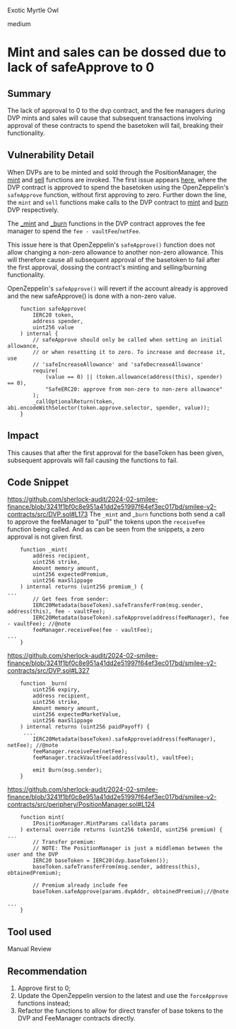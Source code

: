 Exotic Myrtle Owl

medium

# Mint and sales can be dossed due to lack of safeApprove to 0

## Summary
The lack of approval to 0 to the dvp contract, and the fee managers during DVP mints and sales will cause that subsequent transactions involving approval of these contracts to spend the basetoken will fail, breaking their functionality.

## Vulnerability Detail
When DVPs are to be minted and sold through the PositionManager, the [mint](https://github.com/sherlock-audit/2024-02-smilee-finance/blob/3241f1bf0c8e951a41dd2e51997f64ef3ec017bd/smilee-v2-contracts/src/periphery/PositionManager.sol#L91) and [sell](https://github.com/sherlock-audit/2024-02-smilee-finance/blob/3241f1bf0c8e951a41dd2e51997f64ef3ec017bd/smilee-v2-contracts/src/periphery/PositionManager.sol#L189) functions are invoked. 
The first issue appears [here](https://github.com/sherlock-audit/2024-02-smilee-finance/blob/3241f1bf0c8e951a41dd2e51997f64ef3ec017bd/smilee-v2-contracts/src/periphery/PositionManager.sol#L127), where the DVP contract is approved to spend the basetoken using the OpenZeppelin's `safeApprove` function, without first approving to zero. Further down the line, the `mint` and `sell` functions make calls to the DVP contract to [mint](https://github.com/sherlock-audit/2024-02-smilee-finance/blob/3241f1bf0c8e951a41dd2e51997f64ef3ec017bd/smilee-v2-contracts/src/periphery/PositionManager.sol#L129) and [burn](https://github.com/sherlock-audit/2024-02-smilee-finance/blob/3241f1bf0c8e951a41dd2e51997f64ef3ec017bd/smilee-v2-contracts/src/periphery/PositionManager.sol#L235) DVP respectively.

The [_mint](https://github.com/sherlock-audit/2024-02-smilee-finance/blob/3241f1bf0c8e951a41dd2e51997f64ef3ec017bd/smilee-v2-contracts/src/DVP.sol#L173) and [_burn](https://github.com/sherlock-audit/2024-02-smilee-finance/blob/3241f1bf0c8e951a41dd2e51997f64ef3ec017bd/smilee-v2-contracts/src/DVP.sol#L327) functions in the DVP contract approves the fee manager to spend the `fee - vaultFee`/`netFee`.

This issue here is that OpenZeppelin's `safeApprove()` function does not allow changing a non-zero allowance to another non-zero allowance. This will therefore cause all subsequent approval of the basetoken to fail after the first approval, dossing the contract's minting and selling/burning functionality.

OpenZeppelin's `safeApprove()` will revert if the account already is approved and the new safeApprove() is done with a non-zero value.
```solidity
    function safeApprove(
        IERC20 token,
        address spender,
        uint256 value
    ) internal {
        // safeApprove should only be called when setting an initial allowance,
        // or when resetting it to zero. To increase and decrease it, use
        // 'safeIncreaseAllowance' and 'safeDecreaseAllowance'
        require(
            (value == 0) || (token.allowance(address(this), spender) == 0),
            "SafeERC20: approve from non-zero to non-zero allowance"
        );
        _callOptionalReturn(token, abi.encodeWithSelector(token.approve.selector, spender, value));
    }
```


## Impact
This causes that after the first approval for the baseToken has been given, subsequent approvals will fail causing the functions to fail.
## Code Snippet

https://github.com/sherlock-audit/2024-02-smilee-finance/blob/3241f1bf0c8e951a41dd2e51997f64ef3ec017bd/smilee-v2-contracts/src/DVP.sol#L173
The `_mint` and _`burn` functions both send a call to approve the feeManager to "pull" the tokens upon the `receiveFee` function being called.  And as can be seen from the snippets, a zero approval is not given first.

```solidity
    function _mint(
        address recipient,
        uint256 strike,
        Amount memory amount,
        uint256 expectedPremium,
        uint256 maxSlippage
    ) internal returns (uint256 premium_) {
...
        // Get fees from sender:
        IERC20Metadata(baseToken).safeTransferFrom(msg.sender, address(this), fee - vaultFee);
        IERC20Metadata(baseToken).safeApprove(address(feeManager), fee - vaultFee); //@note
        feeManager.receiveFee(fee - vaultFee);
...
    }
```

https://github.com/sherlock-audit/2024-02-smilee-finance/blob/3241f1bf0c8e951a41dd2e51997f64ef3ec017bd/smilee-v2-contracts/src/DVP.sol#L327
```solidity
    function _burn(
        uint256 expiry,
        address recipient,
        uint256 strike,
        Amount memory amount,
        uint256 expectedMarketValue,
        uint256 maxSlippage
    ) internal returns (uint256 paidPayoff) {
     ....
        IERC20Metadata(baseToken).safeApprove(address(feeManager), netFee); //@note
        feeManager.receiveFee(netFee);
        feeManager.trackVaultFee(address(vault), vaultFee);

        emit Burn(msg.sender);
    }
```

https://github.com/sherlock-audit/2024-02-smilee-finance/blob/3241f1bf0c8e951a41dd2e51997f64ef3ec017bd/smilee-v2-contracts/src/periphery/PositionManager.sol#L124

```solidity
    function mint(
        IPositionManager.MintParams calldata params
    ) external override returns (uint256 tokenId, uint256 premium) {
...
        // Transfer premium:
        // NOTE: The PositionManager is just a middleman between the user and the DVP
        IERC20 baseToken = IERC20(dvp.baseToken());
        baseToken.safeTransferFrom(msg.sender, address(this), obtainedPremium); 

        // Premium already include fee
        baseToken.safeApprove(params.dvpAddr, obtainedPremium);//@note

...
    }
```
## Tool used

Manual Review

## Recommendation
1. Approve first to 0;
2. Update the OpenZeppelin version to the latest and use the `forceApprove` functions instead;
3. Refactor the functions to allow for direct transfer of base tokens to the DVP and FeeManager contracts directly.  